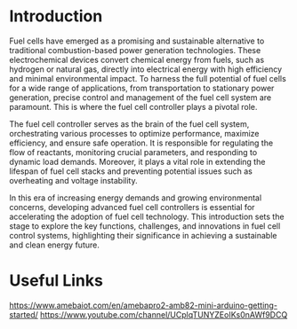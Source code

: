 # Introduction

Fuel cells have emerged as a promising and sustainable alternative to traditional combustion-based power generation technologies. These electrochemical devices convert chemical energy from fuels, such as hydrogen or natural gas, directly into electrical energy with high efficiency and minimal environmental impact. To harness the full potential of fuel cells for a wide range of applications, from transportation to stationary power generation, precise control and management of the fuel cell system are paramount. This is where the fuel cell controller plays a pivotal role.

The fuel cell controller serves as the brain of the fuel cell system, orchestrating various processes to optimize performance, maximize efficiency, and ensure safe operation. It is responsible for regulating the flow of reactants, monitoring crucial parameters, and responding to dynamic load demands. Moreover, it plays a vital role in extending the lifespan of fuel cell stacks and preventing potential issues such as overheating and voltage instability.

In this era of increasing energy demands and growing environmental concerns, developing advanced fuel cell controllers is essential for accelerating the adoption of fuel cell technology. This introduction sets the stage to explore the key functions, challenges, and innovations in fuel cell control systems, highlighting their significance in achieving a sustainable and clean energy future.


# Useful Links

https://www.amebaiot.com/en/amebapro2-amb82-mini-arduino-getting-started/
https://www.youtube.com/channel/UCplqTUNYZEoIKs0nAWf9DCQ
